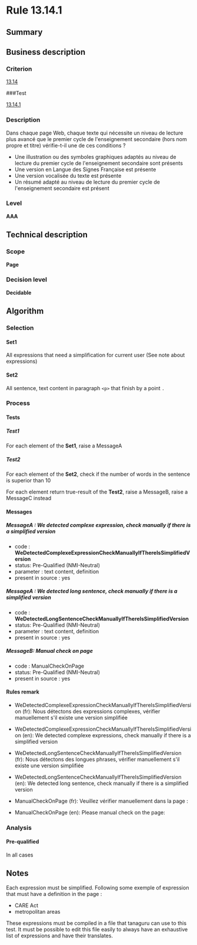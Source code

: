 # Rule 13.14.1

## Summary

## Business description

### Criterion

[13.14](http://references.modernisation.gouv.fr/rgaa/criteres.html#crit-13-14)

###Test

[13.14.1](http://references.modernisation.gouv.fr/rgaa/criteres.html#test-13-14-1)

### Description

Dans chaque page Web, chaque texte qui n&eacute;cessite un niveau de lecture plus avanc&eacute; que le premier cycle de l'enseignement secondaire (hors nom propre et titre) v&eacute;rifie-t-il une de ces conditions ? 
 
 * Une illustration ou des symboles graphiques adapt&eacute;s au niveau de lecture du premier cycle de l'enseignement secondaire sont pr&eacute;sents 
 * Une version en Langue des Signes Fran&ccedil;aise est pr&eacute;sente 
 *  Une version vocalis&eacute;e du texte est pr&eacute;sente 
 * Un r&eacute;sum&eacute; adapt&eacute; au niveau de lecture du premier cycle de l'enseignement secondaire est pr&eacute;sent 

### Level

**AAA**

## Technical description

### Scope

**Page**

### Decision level

**Decidable**

## Algorithm

### Selection

#### Set1

All expressions that need a simplification for current user (See note about expressions)

#### Set2

All sentence, text content in paragraph `<p>` that finish by a point `.`

### Process

#### Tests 

##### Test1

For each element of the **Set1**, raise a MessageA

##### Test2

For each element of the **Set2**, check if the number of words in the sentence is superior than 10 

For each element return true-result of the **Test2**, raise a MessageB, raise a MessageC instead

#### Messages

##### MessageA : We detected complexe expression, check manually if there is a simplified version

-    code : **WeDetectedComplexeExpressionCheckManuallyIfThereIsSimplifiedVersion** 
-    status: Pre-Qualified (NMI-Neutral)
-    parameter : text content, definition
-    present in source : yes

##### MessageA : We detected long sentence, check manually if there is a simplified version

-    code : **WeDetectedLongSentenceCheckManuallyIfThereIsSimplifiedVersion** 
-    status: Pre-Qualified (NMI-Neutral)
-    parameter : text content, definition
-    present in source : yes

##### MessageB: Manual check on page

-   code : ManualCheckOnPage
-   status: Pre-Qualified (NMI-Neutral)
-   present in source : yes

#### Rules remark

 * WeDetectedComplexeExpressionCheckManuallyIfThereIsSimplifiedVersion (fr): Nous d&eacute;tectons des expressions complexes, v&eacute;rifier manuellement s'il existe une version simplifi&eacute;e
 * WeDetectedComplexeExpressionCheckManuallyIfThereIsSimplifiedVersion (en): We detected complexe expressions, check manually if there is a simplified version

 * WeDetectedLongSentenceCheckManuallyIfThereIsSimplifiedVersion (fr): Nous d&eacute;tectons des longues phrases, v&eacute;rifier manuellement s'il existe une version simplifi&eacute;e
 * WeDetectedLongSentenceCheckManuallyIfThereIsSimplifiedVersion (en): We detected long sentence, check manually if there is a simplified version

 * ManualCheckOnPage (fr): Veuillez v&eacute;rifier manuellement dans la page :
 * ManualCheckOnPage (en): Please manual check on the page:

### Analysis

#### Pre-qualified 

In all cases

## Notes

Each expression must be simplified. Following some exemple of expression that must have a definition in the page :
 * CARE Act
 * metropolitan areas

These expressions must be compiled in a file that tanaguru can use to this test. It must be possible to edit this file easily to always have an exhaustive list of expressions and have their translates.